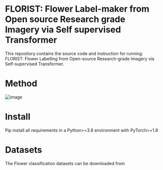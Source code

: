 # FLORIST: Flower Label-maker from Open source Research grade Imagery via Self supervised Transformer 
This repository contains the source code and instruction for running: FLORIST: Flower Labelling from Open-source Research-grade Imagery via Self-supervised Transformer.

# Method
![image](https://github.com/user-attachments/assets/dfe5c489-f717-44b3-81f9-cff16164db6c)


# Install
Pip install all requirements in a Python>=3.8 environment with PyTorch>=1.8

# Datasets
The Flower classification datasets can be downloaded from <Link>
